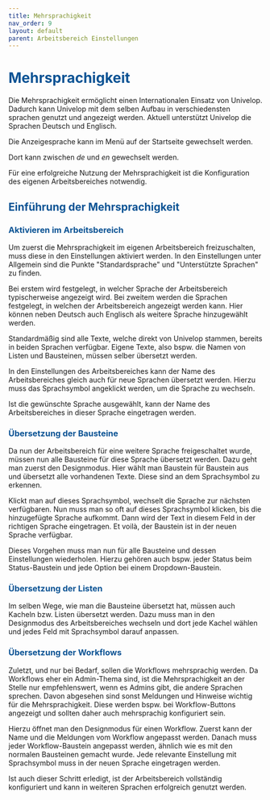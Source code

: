 ```yaml
---
title: Mehrsprachigkeit
nav_order: 9
layout: default
parent: Arbeitsbereich Einstellungen
---
```


# <span style="color:#0b5394">**Mehrsprachigkeit**</span>

Die Mehrsprachigkeit ermöglicht einen Internationalen Einsatz von Univelop.
Dadurch kann Univelop mit dem selben Aufbau in verschiedensten sprachen genutzt und angezeigt werden.
Aktuell unterstützt Univelop die Sprachen Deutsch und Englisch.

Die Anzeigesprache kann im Menü auf der Startseite gewechselt werden.

<!--TODO: Screenshot!!!!-->

Dort kann zwischen _de_ und _en_ gewechselt werden.

Für eine erfolgreiche Nutzung der Mehrsprachigkeit ist die Konfiguration des eigenen Arbeitsbereiches notwendig.

## <span style="color:#0b5394">**Einführung der Mehrsprachigkeit**</span>

### <span style="color:#0b5394">**Aktivieren im Arbeitsbereich**</span>

Um zuerst die Mehrsprachigkeit im eigenen Arbeitsbereich freizuschalten, muss diese in den Einstellungen aktiviert werden.
In den Einstellungen unter Allgemein sind die Punkte "Standardsprache" und "Unterstützte Sprachen" zu finden.

<!--TODO: Screenshot!!!!-->

Bei erstem wird festgelegt, in welcher Sprache der Arbeitsbereich typischerweise angezeigt wird.
Bei zweitem werden die Sprachen festgelegt, in welchen der Arbeitsbereich angezeigt werden kann.
Hier können neben Deutsch auch Englisch als weitere Sprache hinzugewählt werden.

Standardmäßig sind alle Texte, welche direkt von Univelop stammen, bereits in beiden Sprachen verfügbar.
Eigene Texte, also bspw. die Namen von Listen und Bausteinen, müssen selber übersetzt werden.

In den Einstellungen des Arbeitsbereiches kann der Name des Arbeitsbereiches gleich auch für neue Sprachen übersetzt werden. Hierzu muss das Sprachsymbol angeklickt werden, um die Sprache zu wechseln.

<!--TODO: Screenshot!!!!-->

Ist die gewünschte Sprache ausgewählt, kann der Name des Arbeitsbereiches in dieser Sprache eingetragen werden.

### <span style="color:#0b5394">**Übersetzung der Bausteine**</span>

Da nun der Arbeitsbereich für eine weitere Sprache freigeschaltet wurde, müssen nun alle Bausteine für diese Sprache übersetzt werden. Dazu geht man zuerst den Designmodus. Hier wählt man Baustein für Baustein aus
und übersetzt alle vorhandenen Texte. Diese sind an dem Sprachsymbol zu erkennen.

<!--TODO: Screenshot!!!!-->

Klickt man auf dieses Sprachsymbol, wechselt die Sprache zur nächsten verfügbaren.
Nun muss man so oft auf dieses Sprachsymbol klicken, bis die hinzugefügte Sprache aufkommt.
Dann wird der Text in diesem Feld in der richtigen Sprache eingetragen.
Et voilà, der Baustein ist in der neuen Sprache verfügbar.

Dieses Vorgehen muss man nun für alle Bausteine und dessen Einstellungen wiederholen.
Hierzu gehören auch bspw. jeder Status beim Status-Baustein und jede Option bei einem Dropdown-Baustein.

### <span style="color:#0b5394">**Übersetzung der Listen**</span>

<!--TODO: Screenshot!!!!-->

Im selben Wege, wie man die Bausteine übersetzt hat, müssen auch Kacheln bzw. Listen übersetzt werden.
Dazu muss man in den Designmodus des Arbeitsbereiches wechseln und dort jede Kachel wählen und jedes Feld mit
Sprachsymbol darauf anpassen.

### <span style="color:#0b5394">**Übersetzung der Workflows**</span>

Zuletzt, und nur bei Bedarf, sollen die Workflows mehrsprachig werden.
Da Workflows eher ein Admin-Thema sind, ist die Mehrsprachigkeit an der Stelle nur empfehlenswert,
wenn es Admins gibt, die andere Sprachen sprechen.
Davon abgesehen sind sonst Meldungen und Hinweise wichtig für die Mehrsprachigkeit.
Diese werden bspw. bei Workflow-Buttons angezeigt und sollten daher auch mehrsprachig konfiguriert sein.

Hierzu öffnet man den Designmodus für einen Workflow.
Zuerst kann der Name und die Meldungen vom Workflow angepasst werden.
Danach muss jeder Workflow-Baustein angepasst werden, ähnlich wie es mit den normalen Bausteinen gemacht wurde.
Jede relevante Einstellung mit Sprachsymbol muss in der neuen Sprache eingetragen werden.

Ist auch dieser Schritt erledigt, ist der Arbeitsbereich vollständig konfiguriert und kann
in weiteren Sprachen erfolgreich genutzt werden.

